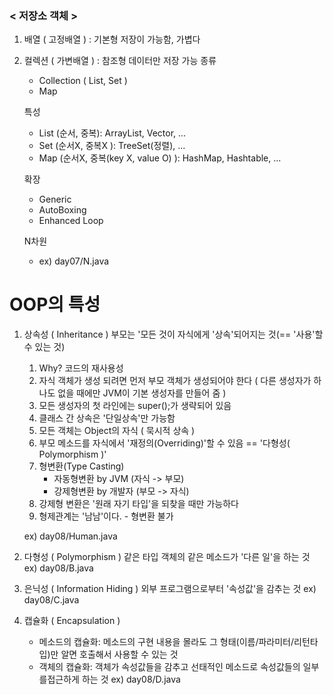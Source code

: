 ### < 저장소 객체 >
1) 배열 ( 고정배열 ) : 기본형 저장이 가능함, 가볍다
  
2) 컬렉션 ( 가변배열 ) : 참조형 데이터만 저장 가능
	종류
	- Collection ( List, Set )
	- Map
	  
	특성
	- List (순서, 중복): ArrayList, Vector, ...
	- Set (순서X, 중복X ): TreeSet(정렬), ...
	- Map (순서X, 중복(key X, value O) ): HashMap, Hashtable, ...
	  
	확장
	- Generic
	- AutoBoxing
	- Enhanced Loop
	  
	N차원
	- ex) day07/N.java



# OOP의 특성
1) 상속성 ( Inheritance )
	부모는 '모든 것이 자식에게 '상속'되어지는 것(== '사용'할 수 있는 것)
	1) Why? 코드의 재사용성
	2) 자식 객체가 생성 되려면 먼저 부모 객체가 생성되어야 한다
		( 다른 생성자가 하나도 없을 때에만 JVM이 기본 생성자를 만들어 줌 )
	3) 모든 생성자의 첫 라인에는 super();가 생략되어 있음
	4) 클래스 간 상속은 '단일상속'만 가능함
	5) 모든 객체는 Object의 자식 ( 묵시적 상속 )
	6) 부모 메소드를 자식에서 '재정의(Overriding)'할 수 있음 == '다형성( Polymorphism )'
	7) 형변환(Type Casting)
		- 자동형변환 by JVM (자식 -> 부모)
		- 강제형변환 by 개발자 (부모 -> 자식)
	8) 강제형 변환은 '원래 자기 타입'을 되찾을 때만 가능하다
	9) 형제관계는 '남남'이다. - 형변환 불가
		
	ex) day08/Human.java
	
2) 다형성 ( Polymorphism )
	같은 타입 객체의 같은 메소드가 '다른 일'을 하는 것
	ex) day08/B.java
	
3) 은닉성 ( Information Hiding )
	외부 프로그램으로부터 '속성값'을 감추는 것
	ex) day08/C.java
4) 캡슐화 ( Encapsulation  )
	- 메소드의 캡슐화: 메소드의 구현 내용을 몰라도 그 형태(이름/파라미터/리턴타입)만 알면 호출해서 사용할 수 있는 것
	- 객체의 캡슐화: 객체가 속성값들을 감추고 선태적인 메소드로 속성값들의 일부를접근하게 하는 것
	  ex) day08/D.java